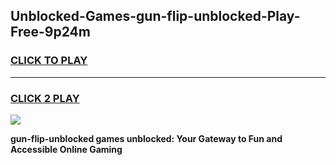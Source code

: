 
## Unblocked-Games-gun-flip-unblocked-Play-Free-9p24m
<h3>
<a href="https://premium76.site?title=gun-flip-unblocked&ref=17A">CLICK TO PLAY</a></h3>
<hr>

<h3>
<a href="https://premium76.site?title=gun-flip-unblocked&ref=17A">CLICK 2 PLAY</a>
  
</h3>

<a href="https://premium76.site?title=gun-flip-unblocked&ref=17A"><img src="https://clearcache.store/games.png"></a>


**gun-flip-unblocked games unblocked: Your Gateway to Fun and Accessible Online Gaming**
